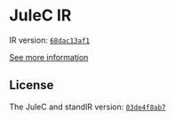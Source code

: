# JuleC IR

IR version: [`68dac13af1`](https://github.com/julelang/jule/tree/68dac13af1c3817a3a15d859845a35f9f3e13129)

[See more information](https://manual.jule.dev/getting-started/installation/compiling-from-source/compile-from-ir)

## License

The JuleC and standIR version: [`03de4f8ab7`](https://github.com/julelang/jule/tree/03de4f8ab7a8901a7d4a351edf432d1a7865c61d)
